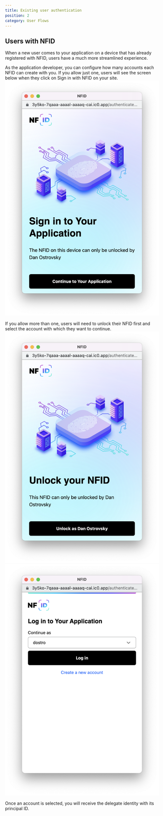 ```yaml
---
title: Existing user authentication
position: 2
category: User Flows
---
```


## Users with NFID
When a new user comes to your application on a device that has already registered with NFID, users have a much more streamlined experience.

As the application developer, you can configure how many accounts each NFID can create with you. If you allow just one, users will see the screen below when they click on Sign in with NFID on your site.
![single-persona-login](single-persona-login.png)

If you allow more than one, users will need to unlock their NFID first and select the account with which they want to continue.
![unlock-nfid](unlock-nfid.png)
![account-selection](account-selection.png)

Once an account is selected, you will receive the delegate identity with its principal ID.